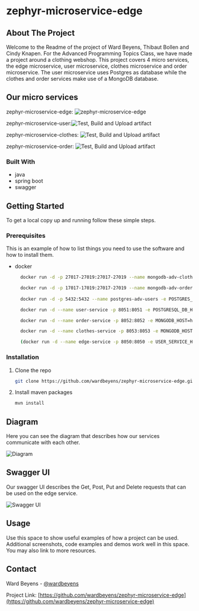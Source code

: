 
# zephyr-microservice-edge

## About The Project
Welcome to the Readme of the project of Ward Beyens, Thibaut Bollen and Cindy Knapen. For the Advanced Programming Topics Class, we have made a project around a clothing webshop. This project covers 4 micro services, the edge microservice, user microservice, clothes microservice and order microservice. The user microservice uses Postgres as database while the clothes and order services make use of a MongoDB database.

## Our micro services

zephyr-microservice-edge: ![zephyr-microservice-edge](https://github.com/wardbeyens/zephyr-microservice-edge/workflows/Test,%20Build%20and%20Upload%20artifact/badge.svg?branch=main)

zephyr-microservice-user:![Test, Build and Upload artifact](https://github.com/cindy5656/Zephyr-userservice/workflows/Test,%20Build%20and%20Upload%20artifact/badge.svg?branch=master)

zephyr-microservice-clothes: ![Test, Build and Upload artifact](https://github.com/thibautbollen/zephyr-clothes/workflows/Test,%20Build%20and%20Upload%20artifact/badge.svg?branch=main)

zephyr-microservice-order: ![Test, Build and Upload artifact](https://github.com/wardbeyens/zephyr-microservice-order/workflows/Test,%20Build%20and%20Upload%20artifact/badge.svg?branch=main)


### Built With

* []()java
* []()spring boot
* []()swagger

## Getting Started

To get a local copy up and running follow these simple steps.

### Prerequisites

This is an example of how to list things you need to use the software and how to install them.
* docker
  ```sh
    docker run -d -p 27017-27019:27017-27019 --name mongodb-adv-clothes mongo

    docker run -d -p 17017-17019:27017-27019 --name mongodb-adv-orders mongo
    
    docker run -d -p 5432:5432 --name postgres-adv-users -e POSTGRES_PASSWORD=postgres -e POSTGRES_DB=userTest postgres

    docker run -d --name user-service -p 8051:8051 -e POSTGRESQL_DB_HOST=host.docker.internal cindy5656/userservice:latest

    docker run -d --name order-service -p 8052:8052 -e MONGODB_HOST=host.docker.internal -e MONGODB_PORT=17017 wardbeyens/orderservice:latest

    docker run -d --name clothes-service -p 8053:8053 -e MONGODB_HOST=host.docker.internal 990604/clothesservice:latest

    (docker run -d --name edge-service -p 8050:8050 -e USER_SERVICE_HOST=host.docker.internal -e CLOTHES_SERVICE_HOST=host.docker.internal -e ORDER_SERVICE_HOST=host.docker.internal wardbeyens/zephyr-edge-service:latest)
  ```

### Installation

1. Clone the repo
   ```sh
   git clone https://github.com/wardbeyens/zephyr-microservice-edge.git
   ```
2. Install maven packages
   ```sh
   mvn install
   ```
## Diagram
Here you can see the diagram that describes how our services communicate with each other. 

![Diagram](https://i.imgur.com/LvCd8C1.png)

## Swagger UI
Our swagger UI describes the Get, Post, Put and Delete requests that can be used on the edge service. 

![Swagger UI](https://i.imgur.com/rixDKdr.png)


## Usage

Use this space to show useful examples of how a project can be used. Additional screenshots, code examples and demos work well in this space. You may also link to more resources.

## Contact

Ward Beyens - [@wardbeyens](https://twitter.com/wardbeyens)

Project Link: [https://github.com/wardbeyens/zephyr-microservice-edge](https://github.com/wardbeyens/zephyr-microservice-edge)

